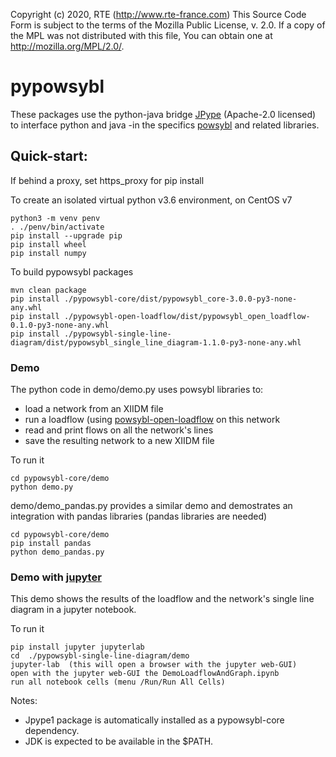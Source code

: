 Copyright (c) 2020, RTE (http://www.rte-france.com)
This Source Code Form is subject to the terms of the Mozilla Public
License, v. 2.0. If a copy of the MPL was not distributed with this
file, You can obtain one at http://mozilla.org/MPL/2.0/.

# pypowsybl

These packages use the python-java bridge [JPype](https://github.com/jpype-project/jpype) (Apache-2.0 licensed) to interface python and java -in the specifics [powsybl](http://www.powsybl.org/) and related libraries.

 
## Quick-start:

If behind a proxy, set https_proxy for pip install

To create an isolated virtual python v3.6 environment, on CentOS v7

    python3 -m venv penv
    . ./penv/bin/activate
    pip install --upgrade pip
    pip install wheel
    pip install numpy

To build pypowsybl packages 

    mvn clean package
    pip install ./pypowsybl-core/dist/pypowsybl_core-3.0.0-py3-none-any.whl
    pip install ./pypowsybl-open-loadflow/dist/pypowsybl_open_loadflow-0.1.0-py3-none-any.whl
    pip install ./pypowsybl-single-line-diagram/dist/pypowsybl_single_line_diagram-1.1.0-py3-none-any.whl

### Demo
The python code in demo/demo.py uses powsybl libraries to:

 * load a network from an XIIDM file
 * run a loadflow (using [powsybl-open-loadflow](https://github.com/powsybl/powsybl-open-loadflow) on this network
 * read and print flows on all the network's lines
 * save the resulting network to a new XIIDM file
 
To run it

    cd pypowsybl-core/demo
    python demo.py


demo/demo_pandas.py provides a similar demo and demostrates an integration with pandas libraries (pandas libraries are needed)

    cd pypowsybl-core/demo
    pip install pandas
    python demo_pandas.py


### Demo with [jupyter](https://jupyter.org/)
This demo shows the results of the loadflow and the network's single line diagram in a jupyter notebook.

To run it

    pip install jupyter jupyterlab 
    cd  ./pypowsybl-single-line-diagram/demo
    jupyter-lab  (this will open a browser with the jupyter web-GUI) 
    open with the jupyter web-GUI the DemoLoadflowAndGraph.ipynb
    run all notebook cells (menu /Run/Run All Cells)
   

Notes: 
* Jpype1 package is automatically installed as a pypowsybl-core dependency.
* JDK is expected to be available in the $PATH.
